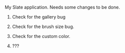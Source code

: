 My Slate application. Needs some changes to be done. 

1) Check for the gallery bug

2) Check for the brush size bug.

3) Check for the custom color.

4) ???
